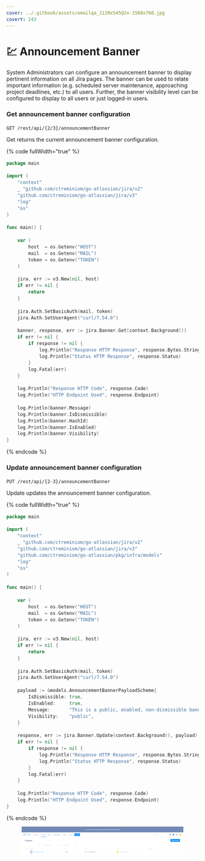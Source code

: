 ```yaml
---
cover: ../.gitbook/assets/emailqa_1120x545@2x-1560x760.jpg
coverY: 243
---
```


# 💹 Announcement Banner

System Administrators can configure an announcement banner to display pertinent information on all Jira pages. The banner can be used to relate important information (e.g. scheduled server maintenance, approaching project deadlines, etc.) to all users. Further, the banner visibility level can be configured to display to all users or just logged-in users.

### Get announcement banner configuration

`GET /rest/api/{2/3}/announcementBanner`

Get returns the current announcement banner configuration.

{% code fullWidth="true" %}
```go
package main

import (
	"context"
	_ "github.com/ctreminiom/go-atlassian/jira/v2"
	"github.com/ctreminiom/go-atlassian/jira/v3"
	"log"
	"os"
)

func main() {

	var (
		host  = os.Getenv("HOST")
		mail  = os.Getenv("MAIL")
		token = os.Getenv("TOKEN")
	)

	jira, err := v3.New(nil, host)
	if err != nil {
		return
	}

	jira.Auth.SetBasicAuth(mail, token)
	jira.Auth.SetUserAgent("curl/7.54.0")

	banner, response, err := jira.Banner.Get(context.Background())
	if err != nil {
		if response != nil {
			log.Println("Response HTTP Response", response.Bytes.String())
			log.Println("Status HTTP Response", response.Status)
		}
		log.Fatal(err)
	}

	log.Println("Response HTTP Code", response.Code)
	log.Println("HTTP Endpoint Used", response.Endpoint)

	log.Println(banner.Message)
	log.Println(banner.IsDismissible)
	log.Println(banner.HashId)
	log.Println(banner.IsEnabled)
	log.Println(banner.Visibility)
}
```
{% endcode %}

### Update announcement banner configuration

`PUT /rest/api/{2-3}/announcementBanner`

Update updates the announcement banner configuration.

{% code fullWidth="true" %}
```go
package main

import (
	"context"
	_ "github.com/ctreminiom/go-atlassian/jira/v2"
	"github.com/ctreminiom/go-atlassian/jira/v3"
	"github.com/ctreminiom/go-atlassian/pkg/infra/models"
	"log"
	"os"
)

func main() {

	var (
		host  = os.Getenv("HOST")
		mail  = os.Getenv("MAIL")
		token = os.Getenv("TOKEN")
	)

	jira, err := v3.New(nil, host)
	if err != nil {
		return
	}

	jira.Auth.SetBasicAuth(mail, token)
	jira.Auth.SetUserAgent("curl/7.54.0")

	payload := &models.AnnouncementBannerPayloadScheme{
		IsDismissible: true,
		IsEnabled:     true,
		Message:       "This is a public, enabled, non-dismissible banner, set using the API",
		Visibility:    "public",
	}

	response, err := jira.Banner.Update(context.Background(), payload)
	if err != nil {
		if response != nil {
			log.Println("Response HTTP Response", response.Bytes.String())
			log.Println("Status HTTP Response", response.Status)
		}
		log.Fatal(err)
	}

	log.Println("Response HTTP Code", response.Code)
	log.Println("HTTP Endpoint Used", response.Endpoint)
}

```
{% endcode %}

<div data-full-width="true">

<figure><img src="../.gitbook/assets/image (13) (1) (1).png" alt=""><figcaption></figcaption></figure>

</div>

